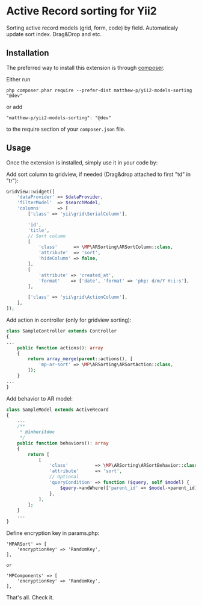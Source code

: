 Active Record sorting for Yii2
===========================
Sorting active record models (grid, form, code) by field.
Automaticaly update sort index. Drag&Drop and etc. 

Installation
------------

The preferred way to install this extension is through [composer](http://getcomposer.org/download/).

Either run

```
php composer.phar require --prefer-dist matthew-p/yii2-models-sorting "@dev"
```

or add

```
"matthew-p/yii2-models-sorting": "@dev"
```

to the require section of your `composer.json` file.

Usage
-----

Once the extension is installed, simply use it in your code by:

Add sort column to gridview, if needed (Drag&drop attached to first "td" in "tr"):
```php
GridView::widget([
    'dataProvider' => $dataProvider,
    'filterModel'  => $searchModel,
    'columns'      => [
        ['class' => 'yii\grid\SerialColumn'],

        'id',
        'title',
        // Sort column
        [
            'class'      => \MP\ARSorting\ARSortColumn::class,
            'attribute'  => 'sort',
            'hideColumn' => false,
        ],
        [
            'attribute' => 'created_at',
            'format'    => ['date', 'format' => 'php: d/m/Y H:i:s'],
        ],

        ['class' => 'yii\grid\ActionColumn'],
    ],
]);
```

Add action in controller (only for gridview sorting):
```php
class SampleController extends Controller
{
...
    public function actions(): array
    {
        return array_merge(parent::actions(), [
            'mp-ar-sort' => \MP\ARSorting\ARSortAction::class,
        ]);
    }
...
}
```

Add behavior to AR model:
```php
class SampleModel extends ActiveRecord
{
    ...
    /**
     * @inheritdoc
     */
    public function behaviors(): array
    {
        return [
            [
                'class'          => \MP\ARSorting\ARSortBehavior::class,
                'attribute'      => 'sort',
                // Optional
                'queryCondition' => function ($query, self $model) {
                    $query->andWhere(['parent_id' => $model->parent_id]);
                },
            ],
        ];
    }
    ...
}
```

Define encryption key in params.php:
```
'MPARSort' => [
    'encryptionKey' => 'RandomKey',
],

or 

'MPComponents' => [
    'encryptionKey' => 'RandomKey',
],

```

That's all. Check it.